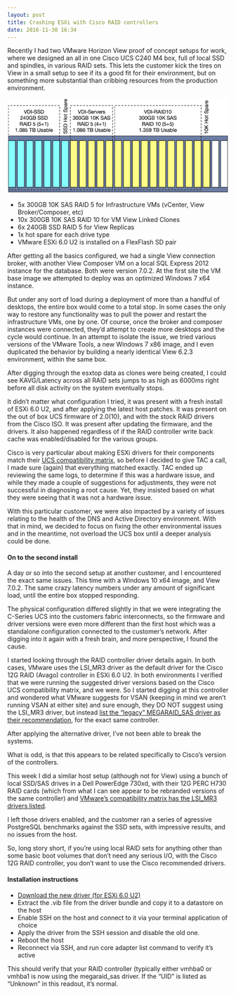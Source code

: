 ```yaml
---
layout: post
title: Crashing ESXi with Cisco RAID controllers
date: 2016-11-30 16:34
---
```



Recently I had two VMware Horizon View proof of concept setups for work, where we designed an all in one Cisco UCS C240 M4 box, full of local SSD and spindles, in various RAID sets. This lets the customer kick the tires on View in a small setup to see if its a good fit for their environment, but on something more substantial than cribbing resources from the production environment.

![](/images/b0550-1tvwnp9iow_upjucztazejg.png)

*   5x 300GB 10K SAS RAID 5 for Infrastructure VMs (vCenter, View Broker/Composer, etc)
*   10x 300GB 10K SAS RAID 10 for VM View Linked Clones
*   6x 240GB SSD RAID 5 for View Replicas
*   1x hot spare for each drive type
*   VMware ESXi 6.0 U2 is installed on a FlexFlash SD pair

After getting all the basics configured, we had a single View connection broker, with another View Composer VM on a local SQL Express 2012 instance for the database. Both were version 7.0.2\. At the first site the VM base image we attempted to deploy was an optimized Windows 7 x64 instance.

But under any sort of load during a deployment of more than a handful of desktops, the entire box would come to a total stop. In some cases the only way to restore any functionality was to pull the power and restart the infrastructure VMs, one by one. Of course, once the broker and composer instances were connected, they’d attempt to create more desktops and the cycle would continue. In an attempt to isolate the issue, we tried various versions of the VMware Tools, a new Windows 7 x86 image, and I even duplicated the behavior by building a nearly identical View 6.2.3 environment, within the same box.

After digging through the esxtop data as clones were being created, I could see KAVG/Latency across all RAID sets jumps to as high as 6000ms right before all disk activity on the system eventually stops.

It didn’t matter what configuration I tried, it was present with a fresh install of ESXi 6.0 U2, and after applying the latest host patches. It was present on the out of box UCS firmware of 2.0(10), and with the stock RAID drivers from the Cisco ISO. It was present after updating the firmware, and the drivers. It also happened regardless of if the RAID controller write back cache was enabled/disabled for the various groups.

Cisco is very particular about making ESXi drivers for their components match their [UCS compatibility matrix](http://www.cisco.com/web/techdoc/ucs/interoperability/matrix/matrix.html), so before I decided to give TAC a call, I made sure (again) that everything matched exactly. TAC ended up reviewing the same logs, to determine if this was a hardware issue, and while they made a couple of suggestions for adjustments, they were not successful in diagnosing a root cause. Yet, they insisted based on what they were seeing that it was not a hardware issue.

With this particular customer, we were also impacted by a variety of issues relating to the health of the DNS and Active Directory environment. With that in mind, we decided to focus on fixing the other environmental issues and in the meantime, not overload the UCS box until a deeper analysis could be done.

#### On to the second install

A day or so into the second setup at another customer, and I encountered the exact same issues. This time with a Windows 10 x64 image, and View 7.0.2\. The same crazy latency numbers under any amount of significant load, until the entire box stopped responding.

The physical configuration differed slightly in that we were integrating the C-Series UCS into the customers fabric interconnects, so the firmware and driver versions were even more different than the first host which was a standalone configuration connected to the customer’s network. After digging into it again with a fresh brain, and more perspective, I found the cause.

I started looking through the RAID controller driver details again. In both cases, VMware uses the LSI_MR3 driver as the default driver for the Cisco 12G RAID (Avago) controller in ESXi 6.0 U2\. In both environments I verified that we were running the suggested driver versions based on the Cisco UCS compatibility matrix, and we were. So I started digging at this controller and wondered what VMware suggests for VSAN (keeping in mind we aren’t running VSAN at either site) and sure enough, they DO NOT suggest using the LSI_MR3 driver, but instead [list the “legacy” MEGARAID_SAS driver as their recommendation](http://www.vmware.com/resources/compatibility/detail.php?deviceCategory=vsanio&productid=38642&vsanrncomp=true&vcl=true), for the exact same controller.

After applying the alternative driver, I’ve not been able to break the systems.

What is odd, is that this appears to be related specifically to Cisco’s version of the controllers.

This week I did a similar host setup (although not for View) using a bunch of local SSD/SAS drives in a Dell PowerEdge 730xd, with their 12G PERC H730 RAID cards (which from what I can see appear to be rebranded versions of the same controller) and [VMware’s compatibility matrix has the LSI_MR3 drivers listed](http://www.vmware.com/resources/compatibility/detail.php?deviceCategory=vsanio&productid=34853&vsanrncomp=true&vcl=true).

I left those drivers enabled, and the customer ran a series of agressive PostgreSQL benchmarks against the SSD sets, with impressive results, and no issues from the host.

So, long story short, if you’re using local RAID sets for anything other than some basic boot volumes that don’t need any serious I/O, with the Cisco 12G RAID controller, you don’t want to use the Cisco recommended drivers.

#### Installation instructions

*   [Download the new driver (for ESXi 6.0 U2)](https://my.vmware.com/group/vmware/details?downloadGroup=DT-ESX60-LSI-SCSI-MEGARAID-SAS-66081600-1OEM&productId=491)
*   Extract the .vib file from the driver bundle and copy it to a datastore on the host
*   Enable SSH on the host and connect to it via your terminal application of choice
*   Apply the driver from the SSH session and disable the old one.
*   Reboot the host
*   Reconnect via SSH, and run core adapter list command to verify it’s active

<script src="https://gist.github.com/vmstan/ca4bb3e2e305174e278af9a63b6287b8.js"></script>

This should verify that your RAID controller (typically either vmhba0 or vmhba1 is now using the megaraid_sas driver. If the “UID” is listed as “Unknown” in this readout, it’s normal.
